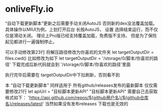 # onliveFly.io
“自动下载更新脚本”更新之后需要手动关闭AutoJS
否则新的dex没法覆盖加载。
具体操作以MIUI为例，上划打开后台 长按AutoJS，
设置 选择结束运行，而不仅仅是滑动关闭。
理论上Pro版已经支持覆盖加载，免费版不支持。
但是为了保险起见都进行一遍强制停止。

可以手动修改第23行 
将解压路径修改为你喜欢的文件夹
let targetOutputDir = files.cwd()
比如修改为如下
let targetOutputDir = '/storage/0/脚本/你喜欢的路径'
下载完成后新代码就会到
'/storage/0/脚本/你喜欢的路径'里面

执行完毕后需要在 targetOutputDir中下拉刷新，否则看不到


本 “自动下载更新脚本” 同样适用于
所有github/releases发布的最新脚本
仅仅需要修改21行 
let apiUrl = "目标脚本更新API"
"目标脚本更新API" 需要自己去获取
格式如下：
'https://api.github.com/repos/${github用户名}/${github仓库名}/releases/latest'
当然如果没有发布releases 下载也是无效的
